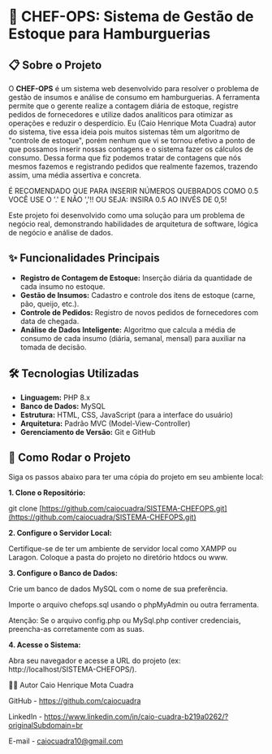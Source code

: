 # 🍔 CHEF-OPS: Sistema de Gestão de Estoque para Hamburguerias

## 📋 Sobre o Projeto

O **CHEF-OPS** é um sistema web desenvolvido para resolver o problema de gestão de insumos e análise de consumo em hamburguerias. A ferramenta permite que o gerente realize a contagem diária de estoque, registre pedidos de fornecedores e utilize dados analíticos para otimizar as operações e reduzir o desperdício. Eu (Caio Henrique Mota Cuadra) autor do sistema, tive essa ideia pois muitos sistemas têm um algoritmo de "controle de estoque", porém nenhum que vi se tornou efetivo a ponto de que possamos inserir nossas contagens e o sistema fazer os cálculos de consumo. Dessa forma que fiz podemos tratar de contagens que nós mesmos fazemos e registrando pedidos que realmente fazemos, trazendo assim, uma média assertiva e concreta.

É RECOMENDADO QUE PARA INSERIR NÚMEROS QUEBRADOS COMO 0.5 VOCÊ USE O '.' E NÃO ','!! OU SEJA: INSIRA 0.5 AO INVÉS DE 0,5!

Este projeto foi desenvolvido como uma solução para um problema de negócio real, demonstrando habilidades de arquitetura de software, lógica de negócio e análise de dados.

## ✨ Funcionalidades Principais

* **Registro de Contagem de Estoque:** Inserção diária da quantidade de cada insumo no estoque.
* **Gestão de Insumos:** Cadastro e controle dos itens de estoque (carne, pão, queijo, etc.).
* **Controle de Pedidos:** Registro de novos pedidos de fornecedores com data de chegada.
* **Análise de Dados Inteligente:** Algoritmo que calcula a média de consumo de cada insumo (diária, semanal, mensal) para auxiliar na tomada de decisão.

## 🛠️ Tecnologias Utilizadas

* **Linguagem:** PHP 8.x
* **Banco de Dados:** MySQL
* **Estrutura:** HTML, CSS, JavaScript (para a interface do usuário)
* **Arquitetura:** Padrão MVC (Model-View-Controller)
* **Gerenciamento de Versão:** Git e GitHub

## 🚀 Como Rodar o Projeto

Siga os passos abaixo para ter uma cópia do projeto em seu ambiente local:

**1. Clone o Repositório:**

git clone [https://github.com/caiocuadra/SISTEMA-CHEFOPS.git](https://github.com/caiocuadra/SISTEMA-CHEFOPS.git)

**2. Configure o Servidor Local:**

Certifique-se de ter um ambiente de servidor local como XAMPP ou Laragon. Coloque a pasta do projeto no diretório htdocs ou www.

**3. Configure o Banco de Dados:**

Crie um banco de dados MySQL com o nome de sua preferência.

Importe o arquivo chefops.sql  usando o phpMyAdmin ou outra ferramenta.

Atenção: Se o arquivo config.php ou MySql.php contiver credenciais, preencha-as corretamente com as suas.

**4. Acesse o Sistema:**

Abra seu navegador e acesse a URL do projeto (ex: http://localhost/SISTEMA-CHEFOPS/).

👨‍💻 Autor
Caio Henrique Mota Cuadra

GitHub - https://github.com/caiocuadra

LinkedIn - https://www.linkedin.com/in/caio-cuadra-b219a0262/?originalSubdomain=br

E-mail - caiocuadra10@gmail.com
